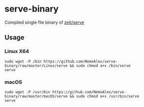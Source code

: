 # serve-binary
Compiled single file binary of [zeit/serve](https://github.com/zeit/serve)

## Usage

### Linux X64

```
sudo wget -P /bin https://github.com/NemoAlex/serve-binary/raw/master/Linux/serve && sudo chmod a+x /bin/serve
serve
```

### macOS

```
sudo wget -P /usr/bin https://github.com/NemoAlex/serve-binary/raw/master/macOS/serve && sudo chmod a+x /usr/bin/serve
serve
```
